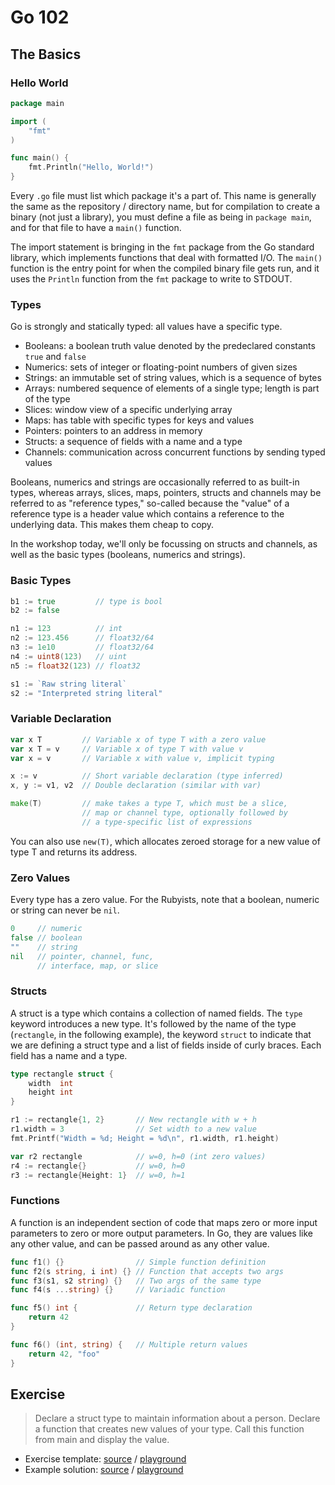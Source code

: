 # Go 102

## The Basics

### Hello World

```go
package main

import (
	"fmt"
)

func main() {
	fmt.Println("Hello, World!")
}
```

Every `.go` file must list which package it's a part of. This name is generally
the same as the repository / directory name, but for compilation to create a
binary (not just a library), you must define a file as being in `package main`,
and for that file to have a `main()` function.

The import statement is bringing in the `fmt` package from the Go standard
library, which implements functions that deal with formatted I/O.  The `main()`
function is the entry point for when the compiled binary file gets run, and it
uses the `Println` function from the `fmt` package to write to STDOUT.

### Types

Go is strongly and statically typed: all values have a specific type.

* Booleans: a boolean truth value denoted by the predeclared constants `true`
  and `false`
* Numerics: sets of integer or floating-point numbers of given sizes
* Strings: an immutable set of string values, which is a sequence of bytes
* Arrays: numbered sequence of elements of a single type; length is part of the
  type
* Slices: window view of a specific underlying array
* Maps: has table with specific types for keys and values
* Pointers: pointers to an address in memory
* Structs: a sequence of fields with a name and a type
* Channels: communication across concurrent functions by sending typed values

Booleans, numerics and strings are occasionally referred to as built-in types,
whereas arrays, slices, maps, pointers, structs and channels may be referred to
as "reference types," so-called because the "value" of a reference type is a
header value which contains a reference to the underlying data. This makes them
cheap to copy.

In the workshop today, we'll only be focussing on structs and channels, as well
as the basic types (booleans, numerics and strings).

### Basic Types

```go
b1 := true         // type is bool
b2 := false

n1 := 123          // int
n2 := 123.456      // float32/64
n3 := 1e10         // float32/64
n4 := uint8(123)   // uint
n5 := float32(123) // float32

s1 := `Raw string literal`
s2 := "Interpreted string literal"
```

### Variable Declaration

```go
var x T         // Variable x of type T with a zero value
var x T = v     // Variable x of type T with value v
var x = v       // Variable x with value v, implicit typing

x := v          // Short variable declaration (type inferred)
x, y := v1, v2  // Double declaration (similar with var)

make(T)         // make takes a type T, which must be a slice,
                // map or channel type, optionally followed by
                // a type-specific list of expressions
```

You can also use `new(T)`, which allocates zeroed storage for a new value of
type T and returns its address.

### Zero Values

Every type has a zero value. For the Rubyists, note that a boolean, numeric or
string can never be `nil`.

```go
0     // numeric
false // boolean
""    // string
nil   // pointer, channel, func,
      // interface, map, or slice
```

### Structs

A struct is a type which contains a collection of named fields. The `type`
keyword introduces a new type. It's followed by the name of the type
(`rectangle`, in the following example), the keyword `struct` to indicate that
we are defining a struct type and a list of fields inside of curly braces. Each
field has a name and a type.

```go
type rectangle struct {
	width  int
	height int
}

r1 := rectangle{1, 2}       // New rectangle with w + h
r1.width = 3                // Set width to a new value
fmt.Printf("Width = %d; Height = %d\n", r1.width, r1.height)

var r2 rectangle            // w=0, h=0 (int zero values)
r4 := rectangle{}           // w=0, h=0
r3 := rectangle{Height: 1}  // w=0, h=1
```

### Functions

A function is an independent section of code that maps zero or more input
parameters to zero or more output parameters. In Go, they are values like any
other value, and can be passed around as any other value.

```go
func f1() {}                // Simple function definition
func f2(s string, i int) {} // Function that accepts two args
func f3(s1, s2 string) {}   // Two args of the same type
func f4(s ...string) {}     // Variadic function

func f5() int {             // Return type declaration
	return 42
}

func f6() (int, string) {   // Multiple return values
	return 42, "foo"
}
```

## Exercise

> Declare a struct type to maintain information about a person.  Declare a
> function that creates new values of your type.  Call this function from main
> and display the value.

* Exercise template: [source][ts] / [playground][tp]
* Example solution: [source][ss] / [playground][sp]

[ts]: exercises/basics/template/basics.go
[tp]: http://play.golang.org/p/ta6oFzjgwn
[ss]: exercises/basics/solution/basics.go
[sp]: http://play.golang.org/p/xTcpaKL4KG
